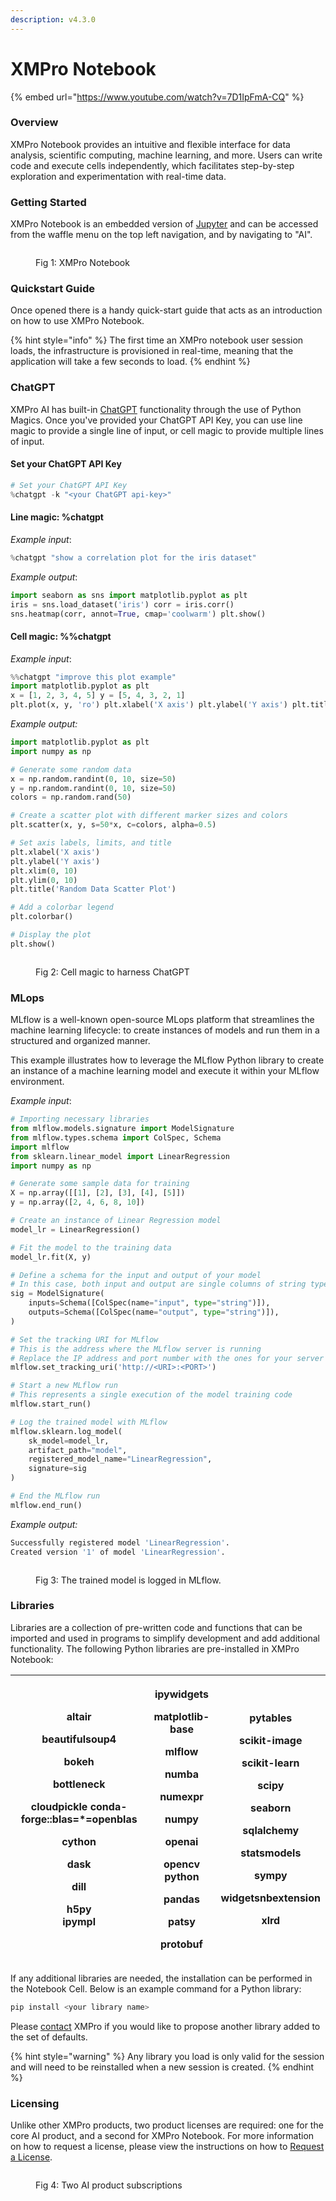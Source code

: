 ```yaml
---
description: v4.3.0
---
```


# XMPro Notebook

{% embed url="https://www.youtube.com/watch?v=7D1IpFmA-CQ" %}

### Overview

XMPro Notebook provides an intuitive and flexible interface for data analysis, scientific computing, machine learning, and more. Users can write code and execute cells independently, which facilitates step-by-step exploration and experimentation with real-time data.&#x20;

### Getting Started

XMPro Notebook is an embedded version of [Jupyter](https://jupyter.org/) and can be accessed from the waffle menu on the top left navigation, and by navigating to "AI".&#x20;

<figure><img src="../../.gitbook/assets/XMPro Notebook_Waffle_Menu.png" alt=""><figcaption><p>Fig 1: XMPro Notebook</p></figcaption></figure>

### Quickstart Guide

Once opened there is a handy quick-start guide that acts as an introduction on how to use XMPro Notebook.

{% hint style="info" %}
The first time an XMPro notebook user session loads, the infrastructure is provisioned in real-time, meaning that the application will take a few seconds to load.
{% endhint %}

### ChatGPT

XMPro AI has built-in [ChatGPT](https://openai.com/blog/chatgpt) functionality through the use of Python Magics. Once you've provided your ChatGPT API Key, you can use line magic to provide a single line of input, or cell magic to provide multiple lines of input.

#### Set your ChatGPT API Key

```python
# Set your ChatGPT API Key
%chatgpt -k "<your ChatGPT api-key>"
```

#### Line magic: %chatgpt

_Example input_:&#x20;

```python
%chatgpt "show a correlation plot for the iris dataset"
```

_Example output_:

```python
import seaborn as sns import matplotlib.pyplot as plt
iris = sns.load_dataset('iris') corr = iris.corr()
sns.heatmap(corr, annot=True, cmap='coolwarm') plt.show()
```

#### Cell magic: %%chatgpt

_Example input_:&#x20;

```python
%%chatgpt "improve this plot example"
import matplotlib.pyplot as plt
x = [1, 2, 3, 4, 5] y = [5, 4, 3, 2, 1]
plt.plot(x, y, 'ro') plt.xlabel('X axis') plt.ylabel('Y axis') plt.title('Example Plot') plt.show()
```

_Example output:_

```python
import matplotlib.pyplot as plt
import numpy as np

# Generate some random data
x = np.random.randint(0, 10, size=50)
y = np.random.randint(0, 10, size=50)
colors = np.random.rand(50)

# Create a scatter plot with different marker sizes and colors
plt.scatter(x, y, s=50*x, c=colors, alpha=0.5)

# Set axis labels, limits, and title
plt.xlabel('X axis')
plt.ylabel('Y axis')
plt.xlim(0, 10)
plt.ylim(0, 10)
plt.title('Random Data Scatter Plot')

# Add a colorbar legend
plt.colorbar()

# Display the plot
plt.show()
```

<figure><img src="../../.gitbook/assets/AI_Overview_Copilot_Notebook.gif" alt=""><figcaption><p>Fig 2: Cell magic to harness ChatGPT</p></figcaption></figure>

### MLops

MLflow is a well-known open-source MLops platform that streamlines the machine learning lifecycle: to create instances of models and run them in a structured and organized manner.

This example illustrates how to leverage the MLflow Python library to create an instance of a machine learning model and execute it within your MLflow environment.&#x20;

_Example input_:&#x20;

```python
# Importing necessary libraries
from mlflow.models.signature import ModelSignature
from mlflow.types.schema import ColSpec, Schema
import mlflow
from sklearn.linear_model import LinearRegression
import numpy as np

# Generate some sample data for training
X = np.array([[1], [2], [3], [4], [5]])
y = np.array([2, 4, 6, 8, 10])

# Create an instance of Linear Regression model
model_lr = LinearRegression()

# Fit the model to the training data
model_lr.fit(X, y)

# Define a schema for the input and output of your model
# In this case, both input and output are single columns of string type
sig = ModelSignature(
    inputs=Schema([ColSpec(name="input", type="string")]),
    outputs=Schema([ColSpec(name="output", type="string")]),
)

# Set the tracking URI for MLflow
# This is the address where the MLflow server is running
# Replace the IP address and port number with the ones for your server
mlflow.set_tracking_uri('http://<URI>:<PORT>')

# Start a new MLflow run
# This represents a single execution of the model training code
mlflow.start_run()

# Log the trained model with MLflow
mlflow.sklearn.log_model(
    sk_model=model_lr,
    artifact_path="model",
    registered_model_name="LinearRegression",
    signature=sig
)

# End the MLflow run
mlflow.end_run()
```

_Example output:_

```python
Successfully registered model 'LinearRegression'.
Created version '1' of model 'LinearRegression'.
```

<figure><img src="../../.gitbook/assets/XMPro Notebook_MLflow Output.png" alt=""><figcaption><p>Fig 3: The trained model is logged in MLflow.</p></figcaption></figure>

### Libraries

Libraries are a collection of pre-written code and functions that can be imported and used in programs to simplify development and add additional functionality. The following Python libraries are pre-installed in XMPro Notebook:

| <p>altair </p><p>beautifulsoup4 </p><p>bokeh </p><p>bottleneck </p><p>cloudpickle conda-forge::blas=*=openblas</p><p>cython </p><p>dask </p><p>dill </p><p>h5py<br>ipympl </p> | <p>ipywidgets </p><p>matplotlib-base </p><p>mlflow </p><p>numba </p><p>numexpr</p><p>numpy </p><p>openai</p><p>opencv python </p><p>pandas </p><p>patsy </p><p>protobuf</p> | <p>pytables </p><p>scikit-image </p><p>scikit-learn </p><p>scipy </p><p>seaborn </p><p>sqlalchemy </p><p>statsmodels </p><p>sympy </p><p>widgetsnbextension </p><p>xlrd<br></p> |
| ------------------------------------------------------------------------------------------------------------------------------------------------------------------------------ | --------------------------------------------------------------------------------------------------------------------------------------------------------------------------- | ------------------------------------------------------------------------------------------------------------------------------------------------------------------------------- |

If any additional libraries are needed, the installation can be performed in the Notebook Cell. Below is an example command for a Python library:

```python
pip install <your library name>
```

Please [contact](mailto:support@xmpro.com?subject=XMPro-Notebook-Library-Request) XMPro if you would like to propose another library added to the set of defaults.&#x20;

{% hint style="warning" %}
Any library you load is only valid for the session and will need to be reinstalled when a new session is created.
{% endhint %}

### Licensing

Unlike other XMPro products, two product licenses are required: one for the core AI product, and a second for XMPro Notebook. For more information on how to request a license, please view the instructions on how to [Request a License](../../administration/subscriptions-admin/request-and-apply-a-license.md).

<figure><img src="../../.gitbook/assets/XMPro Notebook_License.png" alt=""><figcaption><p>Fig 4: Two AI product subscriptions</p></figcaption></figure>
